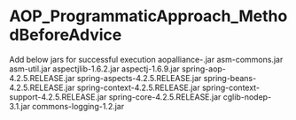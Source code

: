 # AOP_ProgrammaticApproach_MethodBeforeAdvice

Add below jars for successful execution
aopalliance-.jar
asm-commons.jar
asm-util.jar
aspectjlib-1.6.2.jar
aspectj-1.6.9.jar
spring-aop-4.2.5.RELEASE.jar
spring-aspects-4.2.5.RELEASE.jar
spring-beans-4.2.5.RELEASE.jar
spring-context-4.2.5.RELEASE.jar
spring-context-support-4.2.5.RELEASE.jar
spring-core-4.2.5.RELEASE.jar
cglib-nodep-3.1.jar
commons-logging-1.2.jar
